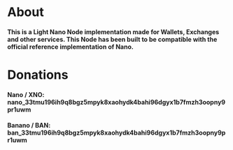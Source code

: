 # About

#### This is a Light Nano Node implementation made for Wallets, Exchanges and other services. This Node has been built to be compatible with the official reference implementation of Nano.

# Donations

#### Nano / XNO: nano_33tmu196ih9q8bgz5mpyk8xaohydk4bahi96dgyx1b7fmzh3oopny9pr1uwm

#### Banano / BAN: ban_33tmu196ih9q8bgz5mpyk8xaohydk4bahi96dgyx1b7fmzh3oopny9pr1uwm
